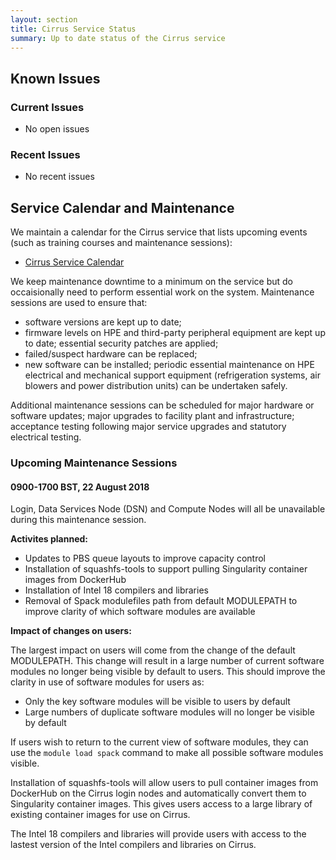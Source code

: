 ```yaml
---
layout: section
title: Cirrus Service Status
summary: Up to date status of the Cirrus service
---
```


## Known Issues

### Current Issues

- No open issues

### Recent Issues

- No recent issues

## Service Calendar and Maintenance

We maintain a calendar for the Cirrus service that lists upcoming events (such
as training courses and maintenance sessions):

- [Cirrus Service Calendar](calendar.html)

We keep maintenance downtime to a minimum on the service but do occaisionally
need to perform essential work on the system. Maintenance sessions are used to 
ensure that:

* software versions are kept up to date;
* firmware levels on HPE and third-party peripheral equipment are kept up to date;
essential security patches are applied;
* failed/suspect hardware can be replaced;
* new software can be installed;
periodic essential maintenance on HPE electrical and mechanical support equipment (refrigeration systems, air blowers and power distribution units) can be undertaken safely.

Additional maintenance sessions can be scheduled for major hardware or software updates; major upgrades to facility plant and infrastructure; acceptance testing following major service upgrades and statutory electrical testing.

### Upcoming Maintenance Sessions

#### 0900-1700 BST, 22 August 2018

Login, Data Services Node (DSN) and Compute Nodes will all be unavailable during this maintenance session.

**Activites planned:**
* Updates to PBS queue layouts to improve capacity control
* Installation of squashfs-tools to support pulling Singularity container images from DockerHub
* Installation of Intel 18 compilers and libraries
* Removal of Spack modulefiles path from default MODULEPATH to improve clarity of which software modules are available

**Impact of changes on users:**

The largest impact on users will come from the change of the default MODULEPATH. This change will result in
a large number of current software modules no longer being visible by default to users. This should improve the
clarity in use of software modules for users as:

* Only the key software modules will be visible to users by default
* Large numbers of duplicate software modules will no longer be visible by default

If users wish to return to the current view of software modules, they can use the `module load spack` command to
make all possible software modules visible.

Installation of squashfs-tools will allow users to pull container images from DockerHub on the Cirrus login
nodes and automatically convert them to Singularity container images. This gives users access to a large library
of existing container images for use on Cirrus.

The Intel 18 compilers and libraries will provide users with access to the lastest version of the Intel compilers
and libraries on Cirrus.
